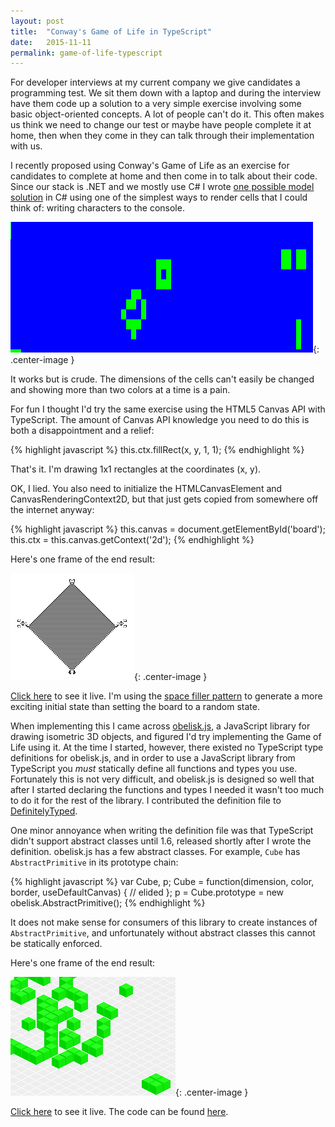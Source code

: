 ```yaml
---
layout: post
title:  "Conway's Game of Life in TypeScript"
date:   2015-11-11
permalink: game-of-life-typescript
---
```


For developer interviews at my current company we give candidates a programming test. We sit them down with a laptop and during the interview have them code up a solution to a very simple exercise involving some basic object-oriented concepts. A lot of people can't do it. This often makes us think we need to change our test or maybe have people complete it at home, then when they come in they can talk through their implementation with us.

I recently proposed using Conway's Game of Life as an exercise for candidates to complete at home and then come in to talk about their code. Since our stack is .NET and we mostly use C# I wrote [one possible model solution](https://github.com/bdrupieski/GameOfLife) in C# using one of the simplest ways to render cells that I could think of: writing characters to the console.

![game of life blue and green blocks in console](/assets/gameoflifetypescript/gameoflifecsharpconsole.gif){: .center-image }

It works but is crude. The dimensions of the cells can't easily be changed and showing more than two colors at a time is a pain.

For fun I thought I'd try the same exercise using the HTML5 Canvas API with TypeScript. The amount of Canvas API knowledge you need to do this is both a disappointment and a relief:

{% highlight javascript %}
this.ctx.fillRect(x, y, 1, 1);
{% endhighlight %}

That's it. I'm drawing 1x1 rectangles at the coordinates (x, y). 

OK, I lied. You also need to initialize the HTMLCanvasElement and CanvasRenderingContext2D, but that just gets copied from somewhere off the internet anyway:

{% highlight javascript %}
this.canvas = <HTMLCanvasElement>document.getElementById('board');
this.ctx = <CanvasRenderingContext2D>this.canvas.getContext('2d');
{% endhighlight %}

Here's one frame of the end result:

![game of life black and white space filler](/assets/gameoflifetypescript/gameoflifespacefiller.png){: .center-image }

[Click here](/assets/gameoflifetypescript/GameOfLife.html) to see it live. I'm using the [space filler pattern](https://en.wikipedia.org/wiki/Spacefiller) to generate a more exciting initial state than setting the board to a random state.

When implementing this I came across [obelisk.js](https://github.com/nosir/obelisk.js/), a JavaScript library for drawing isometric 3D objects, and figured I'd try implementing the Game of Life using it. At the time I started, however, there existed no TypeScript type definitions for obelisk.js, and in order to use a JavaScript library from TypeScript you *must* statically define all functions and types you use. Fortunately this is not very difficult, and obelisk.js is designed so well that after I started declaring the functions and types I needed it wasn't too much to do it for the rest of the library. I contributed the definition file to [DefinitelyTyped](https://github.com/DefinitelyTyped/DefinitelyTyped).

One minor annoyance when writing the definition file was that TypeScript didn't support abstract classes until 1.6, released shortly after I wrote the definition. obelisk.js has a few abstract classes. For example, `Cube` has `AbstractPrimitive` in its prototype chain:

{% highlight javascript %}
var Cube, p;
Cube = function(dimension, color, border, useDefaultCanvas) {
    // elided
};
p = Cube.prototype = new obelisk.AbstractPrimitive();
{% endhighlight %}

It does not make sense for consumers of this library to create instances of `AbstractPrimitive`, and unfortunately without abstract classes this cannot be statically enforced.

Here's one frame of the end result:

![game of life using obelisk showing green cubes](/assets/gameoflifetypescript/gameoflifeobelisk.png){: .center-image }

[Click here](/assets/gameoflifetypescript/GameOfLifeObelisk.html) to see it live. The code can be found [here](https://github.com/bdrupieski/GameOfLifeTypeScript).
